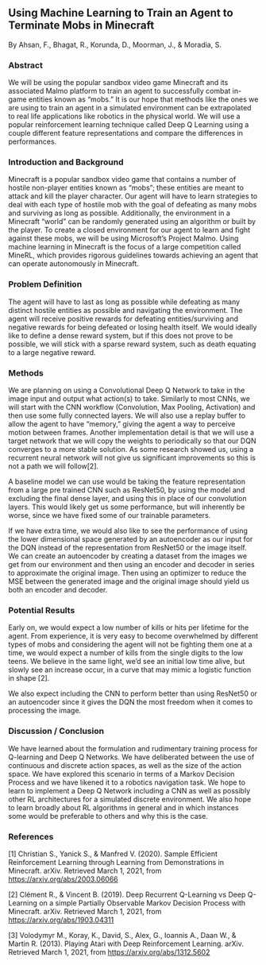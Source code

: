 ## Using Machine Learning to Train an Agent to Terminate Mobs in Minecraft

By Ahsan, F., Bhagat, R., Korunda, D., Moorman, J., & Moradia, S.

### Abstract

We will be using the popular sandbox video game Minecraft and its associated Malmo platform to train an agent to successfully combat in-game entities known as “mobs.” It is our hope that methods like the ones we are using to train an agent in a simulated environment can be extrapolated to real life applications like robotics in the physical world. We will use a popular reinforcement learning technique called Deep Q Learning using a couple different feature representations and compare the differences in performances. 

### Introduction and Background

Minecraft is a popular sandbox video game that contains a number of hostile non-player entities known as “mobs”; these entities are meant to attack and kill the player character. Our agent will have to learn strategies to deal with each type of hostile mob with the goal of defeating as many mobs and surviving as long as possible. Additionally, the environment in a Minecraft “world” can be randomly generated using an algorithm or built by the player. To create a closed environment for our agent to learn and fight against these mobs, we will be using Microsoft’s Project Malmo. Using machine learning in Minecraft is the focus of a large competition called MineRL, which provides rigorous guidelines towards achieving an agent that can operate autonomously in Minecraft.

### Problem Definition

The agent will have to last as long as possible while defeating as many distinct hostile entities as possible and navigating the environment. The agent will receive positive rewards for defeating entities/surviving and negative rewards for being defeated or losing health itself. We would ideally like to define a dense reward system, but if this does not prove to be possible, we will stick with a sparse reward system, such as death equating to a large negative reward.

### Methods

We are planning on using a Convolutional Deep Q Network to take in the image input and output what action(s) to take. Similarly to most CNNs, we will start with the CNN workflow (Convolution, Max Pooling, Activation) and then use some fully connected layers. We will also use a replay buffer to allow the agent to have “memory,” giving the agent a way to perceive motion between frames. Another implementation detail is that we will use a target network that we will copy the weights to periodically so that our DQN converges to a more stable solution. As some research showed us, using a recurrent neural network will not give us significant improvements so this is not a path we will follow[2].

A baseline model we can use would be taking the feature representation from a large pre trained CNN such as ResNet50, by using the model and excluding the final dense layer, and using this in place of our convolution layers. This would likely get us some performance, but will inherently be worse, since we have fixed some of our trainable parameters.

If we have extra time, we would also like to see the performance of using the lower dimensional space generated by an autoencoder as our input for the DQN instead of the representation from ResNet50 or the image itself. We can create an autoencoder by creating a dataset from the images we get from our environment and then using an encoder and decoder in series to approximate the original image. Then using an optimizer to reduce the MSE between the generated image and the original image should yield us both an encoder and decoder.

### Potential Results

Early on, we would expect a low number of kills or hits per lifetime for the agent. From experience, it is very easy to become overwhelmed by different types of mobs and considering the agent will not be fighting them one at a time, we would expect a number of kills from the single digits to the low teens. We believe in the same light, we’d see an initial low time alive, but slowly see an increase occur, in a curve that may mimic a logistic function in shape [2]. 

We also expect including the CNN to perform better than using ResNet50 or an autoencoder since it gives the DQN the most freedom when it comes to processing the image.

### Discussion / Conclusion

We have learned about the formulation and rudimentary training process for Q-learning and Deep Q Networks. We have deliberated between the use of continuous and discrete action spaces, as well as the size of the action space. We have explored this scenario in terms of a Markov Decision Process and we have likened it to a robotics navigation task. We hope to learn to implement a Deep Q Network including a CNN as well as possibly other RL architectures for a simulated discrete environment. We also hope to learn broadly about RL algorithms in general and in which instances some would be preferable to others and why this is the case.

### References
[1] Christian S., Yanick S., & Manfred V. (2020). Sample Efficient Reinforcement Learning through Learning from Demonstrations in Minecraft. arXiv. Retrieved March 1, 2021, from https://arxiv.org/abs/2003.06066

[2] Clément R., & Vincent B. (2019). Deep Recurrent Q-Learning vs Deep Q-Learning on a simple Partially Observable Markov Decision Process with Minecraft. arXiv. Retrieved March 1, 2021, from https://arxiv.org/abs/1903.04311

[3] Volodymyr M., Koray, K., David, S., Alex, G., Ioannis A., Daan W., & Martin R. (2013). Playing Atari with Deep Reinforcement Learning. arXiv. Retrieved March 1, 2021, from https://arxiv.org/abs/1312.5602